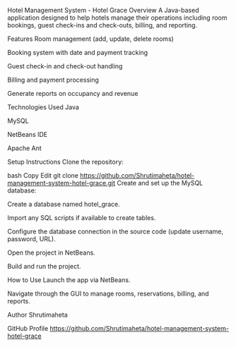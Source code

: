 Hotel Management System - Hotel Grace
Overview
A Java-based application designed to help hotels manage their operations including room bookings, guest check-ins and check-outs, billing, and reporting.

Features
Room management (add, update, delete rooms)

Booking system with date and payment tracking

Guest check-in and check-out handling

Billing and payment processing

Generate reports on occupancy and revenue

Technologies Used
Java

MySQL

NetBeans IDE

Apache Ant

Setup Instructions
Clone the repository:

bash
Copy
Edit
git clone https://github.com/Shrutimaheta/hotel-management-system-hotel-grace.git
Create and set up the MySQL database:

Create a database named hotel_grace.

Import any SQL scripts if available to create tables.

Configure the database connection in the source code (update username, password, URL).

Open the project in NetBeans.

Build and run the project.

How to Use
Launch the app via NetBeans.

Navigate through the GUI to manage rooms, reservations, billing, and reports.

Author
Shrutimaheta

GitHub Profile
https://github.com/Shrutimaheta/hotel-management-system-hotel-grace

